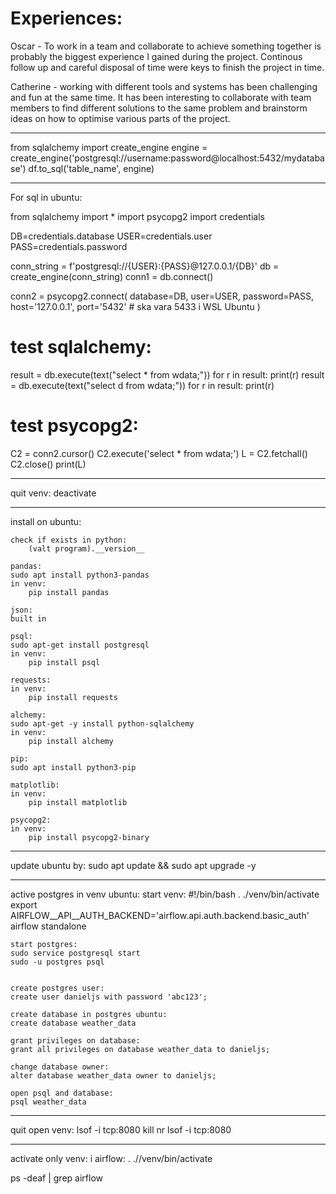 # Experiences:

Oscar - To work in a team and collaborate to achieve something together is probably the biggest experience I gained during the project.
Continous follow up and careful disposal of time were keys to finish the project in time.

Catherine - working with different tools and systems has been challenging and fun at the same time. It has been interesting to collaborate with team members to find different solutions to the same problem and brainstorm ideas on how to optimise various parts of the project.

--------------------------------------------------------------------------------------------------------------------------------------------
from sqlalchemy import create_engine
engine = create_engine('postgresql://username:password@localhost:5432/mydatabase')
df.to_sql('table_name', engine)

-------------------------------------------------------------------------------
For sql in ubuntu:

from sqlalchemy import *
import psycopg2
import credentials

 

DB=credentials.database
USER=credentials.user
PASS=credentials.password

 

conn_string = f'postgresql://{USER}:{PASS}@127.0.0.1/{DB}'
db = create_engine(conn_string)
conn1 = db.connect()

 

conn2 = psycopg2.connect(
   database=DB,
   user=USER, 
   password=PASS,
   host='127.0.0.1', 
   port='5432' # ska vara 5433 i WSL Ubuntu
)

 

# test sqlalchemy:
result = db.execute(text("select * from wdata;"))
for r in result:
    print(r)
result = db.execute(text("select d from wdata;"))
for r in result:
    print(r)

 

# test psycopg2:

 

C2 = conn2.cursor()
C2.execute('select * from wdata;')
L = C2.fetchall()
C2.close()
print(L)


-------------------------------------------------------------------------------
quit venv:
    deactivate

-------------------------------------------------------------------------------

 install on ubuntu:

    check if exists in python:
        (valt program).__version__

    pandas:
    sudo apt install python3-pandas
    in venv:
        pip install pandas

    json:
    built in

    psql:
    sudo apt-get install postgresql
    in venv:
        pip install psql
    
    requests:
    in venv:
        pip install requests

    alchemy:
    sudo apt-get -y install python-sqlalchemy
    in venv:
        pip install alchemy

    pip:
    sudo apt install python3-pip

    matplotlib:
    in venv:
        pip install matplotlib

    psycopg2:
    in venv:
        pip install psycopg2-binary



-------------------------------------------------------------------------------

update ubuntu by:
sudo apt update && sudo apt upgrade -y

-------------------------------------------------------------------------------

active postgres in venv ubuntu:
    start venv:
        #!/bin/bash
    . ./venv/bin/activate
    export AIRFLOW__API__AUTH_BACKEND='airflow.api.auth.backend.basic_auth'
    airflow standalone

    start postgres:
    sudo service postgresql start
    sudo -u postgres psql


    create postgres user:
    create user danieljs with password 'abc123';

    create database in postgres ubuntu:
    create database weather_data

    grant privileges on database:
    grant all privileges on database weather_data to danieljs;

    change database owner:
    alter database weather_data owner to danieljs;

    open psql and database:
    psql weather_data



-------------------------------------------------------------------------------

quit open venv:
lsof -i tcp:8080
kill nr
lsof -i tcp:8080


-------------------------------------------------------------------------------
activate only venv:
i airflow:
. .//venv/bin/activate

ps -deaf | grep airflow
